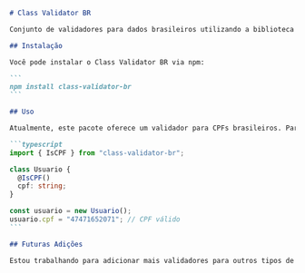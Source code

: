 ````markdown
# Class Validator BR

Conjunto de validadores para dados brasileiros utilizando a biblioteca Class Validator.

## Instalação

Você pode instalar o Class Validator BR via npm:

```
npm install class-validator-br
```

## Uso

Atualmente, este pacote oferece um validador para CPFs brasileiros. Para utilizar, você pode decorar seus campos de classe com o decorador `@IsCPF`. Veja um exemplo:

```typescript
import { IsCPF } from "class-validator-br";

class Usuario {
  @IsCPF()
  cpf: string;
}

const usuario = new Usuario();
usuario.cpf = "47471652071"; // CPF válido
```

## Futuras Adições

Estou trabalhando para adicionar mais validadores para outros tipos de dados brasileiros, como RG, CNPJ, CEP, entre outros. Fique atento às próximas versões para mais funcionalidades!
````

